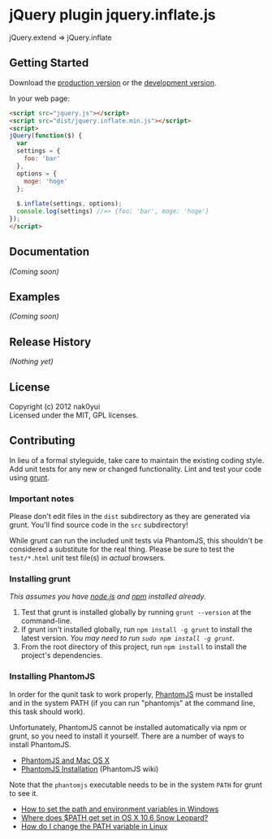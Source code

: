 # jQuery plugin jquery.inflate.js

jQuery.extend => jQuery.inflate

## Getting Started
Download the [production version][min] or the [development version][max].

[min]: https://raw.github.com/nak0yui/jquery.inflate.js/master/dist/jquery.inflate.min.js
[max]: https://raw.github.com/nak0yui/jquery.inflate.js/master/dist/jquery.inflate.js

In your web page:

```html
<script src="jquery.js"></script>
<script src="dist/jquery.inflate.min.js"></script>
<script>
jQuery(function($) {
  var
  settings = {
    foo: 'bar'
  },
  options = {
    moge: 'hoge'
  };
     
  $.inflate(settings, options);
  console.log(settings) //=> {foo: 'bar', moge: 'hoge'}
});
</script>
```

## Documentation
_(Coming soon)_

## Examples
_(Coming soon)_

## Release History
_(Nothing yet)_

## License
Copyright (c) 2012 nak0yui  
Licensed under the MIT, GPL licenses.

## Contributing
In lieu of a formal styleguide, take care to maintain the existing coding style. Add unit tests for any new or changed functionality. Lint and test your code using [grunt](https://github.com/cowboy/grunt).

### Important notes
Please don't edit files in the `dist` subdirectory as they are generated via grunt. You'll find source code in the `src` subdirectory!

While grunt can run the included unit tests via PhantomJS, this shouldn't be considered a substitute for the real thing. Please be sure to test the `test/*.html` unit test file(s) in _actual_ browsers.

### Installing grunt
_This assumes you have [node.js](http://nodejs.org/) and [npm](http://npmjs.org/) installed already._

1. Test that grunt is installed globally by running `grunt --version` at the command-line.
1. If grunt isn't installed globally, run `npm install -g grunt` to install the latest version. _You may need to run `sudo npm install -g grunt`._
1. From the root directory of this project, run `npm install` to install the project's dependencies.

### Installing PhantomJS

In order for the qunit task to work properly, [PhantomJS](http://www.phantomjs.org/) must be installed and in the system PATH (if you can run "phantomjs" at the command line, this task should work).

Unfortunately, PhantomJS cannot be installed automatically via npm or grunt, so you need to install it yourself. There are a number of ways to install PhantomJS.

* [PhantomJS and Mac OS X](http://ariya.ofilabs.com/2012/02/phantomjs-and-mac-os-x.html)
* [PhantomJS Installation](http://code.google.com/p/phantomjs/wiki/Installation) (PhantomJS wiki)

Note that the `phantomjs` executable needs to be in the system `PATH` for grunt to see it.

* [How to set the path and environment variables in Windows](http://www.computerhope.com/issues/ch000549.htm)
* [Where does $PATH get set in OS X 10.6 Snow Leopard?](http://superuser.com/questions/69130/where-does-path-get-set-in-os-x-10-6-snow-leopard)
* [How do I change the PATH variable in Linux](https://www.google.com/search?q=How+do+I+change+the+PATH+variable+in+Linux)
